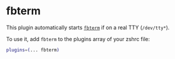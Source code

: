 # fbterm

This plugin automatically starts
[`fbterm`](HTTPS://GitHub.Com/zhangyuanwei/fbterm) if on a real TTY (`/dev/tty*`).

To use it, add `fbterm` to the plugins array of your zshrc file:

```zsh
plugins=(... fbterm)
```
